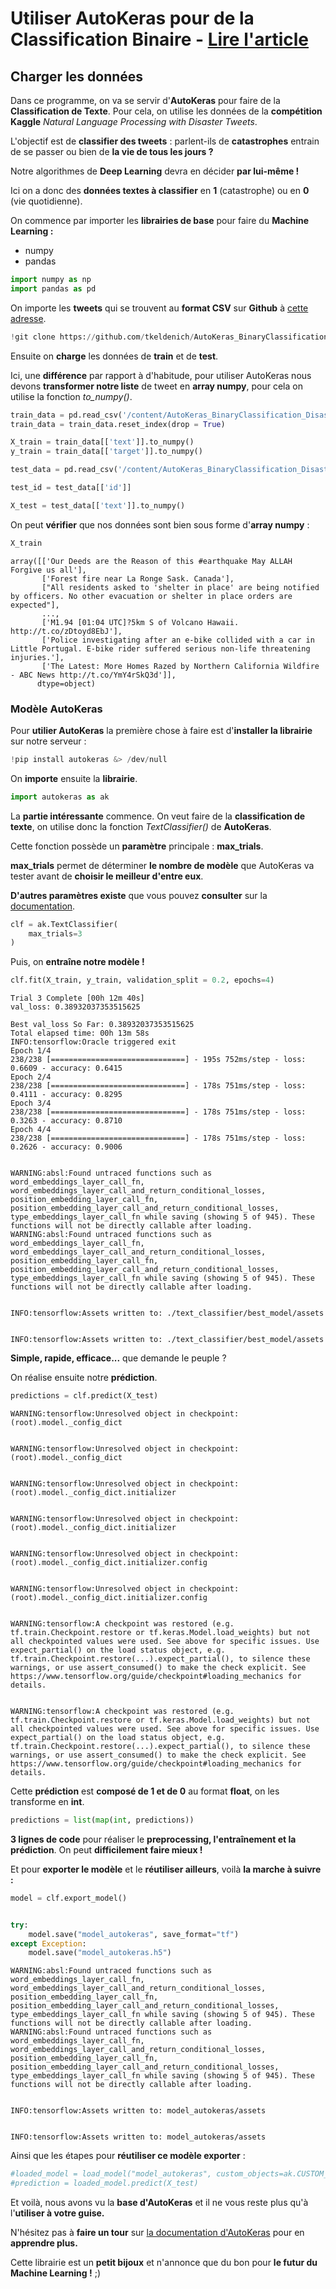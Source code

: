 # **Utiliser AutoKeras pour de la Classification Binaire** - [Lire l'article](https://inside-machinelearning.com/autokeras-la-librairie-du-futur/)

## **Charger les données**

Dans ce programme, on va se servir d'**AutoKeras** pour faire de la **Classification de Texte**. Pour cela, on utilise les données de la **compétition Kaggle** *Natural Language Processing with Disaster Tweets*.

L'objectif est de **classifier des tweets** : parlent-ils de **catastrophes** entrain de se passer ou bien de **la vie de tous les jours ?**

Notre algorithmes de **Deep Learning** devra en décider **par lui-même !**

Ici on a donc des **données textes à classifier** en **1** (catastrophe) ou en **0** (vie quotidienne).

On commence par importer les **librairies de base** pour faire du **Machine Learning :**
- numpy
- pandas


```python
import numpy as np
import pandas as pd
```

On importe les **tweets** qui se trouvent au **format CSV** sur **Github** à [cette adresse](https://github.com/tkeldenich/AutoKeras_BinaryClassification_DisasterTweet).


```python
!git clone https://github.com/tkeldenich/AutoKeras_BinaryClassification_DisasterTweet.git  &> /dev/null
```

Ensuite on **charge** les données de **train** et de **test**.

Ici, une **différence** par rapport à d'habitude, pour utiliser AutoKeras nous devons **transformer notre liste** de tweet en **array numpy**, pour cela on utilise la fonction *to_numpy()*.


```python
train_data = pd.read_csv('/content/AutoKeras_BinaryClassification_DisasterTweet/train.csv', index_col = 'id')
train_data = train_data.reset_index(drop = True)

X_train = train_data[['text']].to_numpy()
y_train = train_data[['target']].to_numpy()
```


```python
test_data = pd.read_csv('/content/AutoKeras_BinaryClassification_DisasterTweet/test.csv')

test_id = test_data[['id']]

X_test = test_data[['text']].to_numpy()
```

On peut **vérifier** que nos données sont bien sous forme d'**array numpy** :


```python
X_train
```




    array([['Our Deeds are the Reason of this #earthquake May ALLAH Forgive us all'],
           ['Forest fire near La Ronge Sask. Canada'],
           ["All residents asked to 'shelter in place' are being notified by officers. No other evacuation or shelter in place orders are expected"],
           ...,
           ['M1.94 [01:04 UTC]?5km S of Volcano Hawaii. http://t.co/zDtoyd8EbJ'],
           ['Police investigating after an e-bike collided with a car in Little Portugal. E-bike rider suffered serious non-life threatening injuries.'],
           ['The Latest: More Homes Razed by Northern California Wildfire - ABC News http://t.co/YmY4rSkQ3d']],
          dtype=object)



### **Modèle AutoKeras**

Pour **utilier AutoKeras** la première chose à faire est d'**installer la librairie** sur notre serveur :


```python
!pip install autokeras &> /dev/null
```

On **importe** ensuite la **librairie**.


```python
import autokeras as ak
```

La **partie intéressante** commence. On veut faire de la **classification de texte**, on utilise donc la fonction *TextClassifier()* de **AutoKeras**.

Cette fonction possède un **paramètre** principale : **max_trials**.

**max_trials** permet de déterminer **le nombre de modèle** que AutoKeras va tester avant de **choisir le meilleur d'entre eux**.

**D'autres paramètres existe** que vous pouvez **consulter** sur la [documentation](https://autokeras.com/text_classifier/).


```python
clf = ak.TextClassifier(
    max_trials=3
)
```

Puis, on **entraîne notre modèle !**


```python
clf.fit(X_train, y_train, validation_split = 0.2, epochs=4)
```

    Trial 3 Complete [00h 12m 40s]
    val_loss: 0.38932037353515625
    
    Best val_loss So Far: 0.38932037353515625
    Total elapsed time: 00h 13m 58s
    INFO:tensorflow:Oracle triggered exit
    Epoch 1/4
    238/238 [==============================] - 195s 752ms/step - loss: 0.6609 - accuracy: 0.6415
    Epoch 2/4
    238/238 [==============================] - 178s 751ms/step - loss: 0.4111 - accuracy: 0.8295
    Epoch 3/4
    238/238 [==============================] - 178s 751ms/step - loss: 0.3263 - accuracy: 0.8710
    Epoch 4/4
    238/238 [==============================] - 178s 751ms/step - loss: 0.2626 - accuracy: 0.9006


    WARNING:absl:Found untraced functions such as word_embeddings_layer_call_fn, word_embeddings_layer_call_and_return_conditional_losses, position_embedding_layer_call_fn, position_embedding_layer_call_and_return_conditional_losses, type_embeddings_layer_call_fn while saving (showing 5 of 945). These functions will not be directly callable after loading.
    WARNING:absl:Found untraced functions such as word_embeddings_layer_call_fn, word_embeddings_layer_call_and_return_conditional_losses, position_embedding_layer_call_fn, position_embedding_layer_call_and_return_conditional_losses, type_embeddings_layer_call_fn while saving (showing 5 of 945). These functions will not be directly callable after loading.


    INFO:tensorflow:Assets written to: ./text_classifier/best_model/assets


    INFO:tensorflow:Assets written to: ./text_classifier/best_model/assets


**Simple, rapide, efficace...** que demande le peuple ?

On réalise ensuite notre **prédiction**.


```python
predictions = clf.predict(X_test)
```

    WARNING:tensorflow:Unresolved object in checkpoint: (root).model._config_dict


    WARNING:tensorflow:Unresolved object in checkpoint: (root).model._config_dict


    WARNING:tensorflow:Unresolved object in checkpoint: (root).model._config_dict.initializer


    WARNING:tensorflow:Unresolved object in checkpoint: (root).model._config_dict.initializer


    WARNING:tensorflow:Unresolved object in checkpoint: (root).model._config_dict.initializer.config


    WARNING:tensorflow:Unresolved object in checkpoint: (root).model._config_dict.initializer.config


    WARNING:tensorflow:A checkpoint was restored (e.g. tf.train.Checkpoint.restore or tf.keras.Model.load_weights) but not all checkpointed values were used. See above for specific issues. Use expect_partial() on the load status object, e.g. tf.train.Checkpoint.restore(...).expect_partial(), to silence these warnings, or use assert_consumed() to make the check explicit. See https://www.tensorflow.org/guide/checkpoint#loading_mechanics for details.


    WARNING:tensorflow:A checkpoint was restored (e.g. tf.train.Checkpoint.restore or tf.keras.Model.load_weights) but not all checkpointed values were used. See above for specific issues. Use expect_partial() on the load status object, e.g. tf.train.Checkpoint.restore(...).expect_partial(), to silence these warnings, or use assert_consumed() to make the check explicit. See https://www.tensorflow.org/guide/checkpoint#loading_mechanics for details.


Cette **prédiction** est **composé de 1 et de 0** au format **float**, on les transforme en **int**.


```python
predictions = list(map(int, predictions))
```

**3 lignes de code** pour réaliser le **preprocessing, l'entraînement et la prédiction**. On peut **difficilement faire mieux !**

Et pour **exporter le modèle** et le **réutiliser ailleurs**, voilà **la marche à suivre :**


```python
model = clf.export_model()


try:
    model.save("model_autokeras", save_format="tf")
except Exception:
    model.save("model_autokeras.h5")
```

    WARNING:absl:Found untraced functions such as word_embeddings_layer_call_fn, word_embeddings_layer_call_and_return_conditional_losses, position_embedding_layer_call_fn, position_embedding_layer_call_and_return_conditional_losses, type_embeddings_layer_call_fn while saving (showing 5 of 945). These functions will not be directly callable after loading.
    WARNING:absl:Found untraced functions such as word_embeddings_layer_call_fn, word_embeddings_layer_call_and_return_conditional_losses, position_embedding_layer_call_fn, position_embedding_layer_call_and_return_conditional_losses, type_embeddings_layer_call_fn while saving (showing 5 of 945). These functions will not be directly callable after loading.


    INFO:tensorflow:Assets written to: model_autokeras/assets


    INFO:tensorflow:Assets written to: model_autokeras/assets


Ainsi que les étapes pour **réutiliser ce modèle exporter** :


```python
#loaded_model = load_model("model_autokeras", custom_objects=ak.CUSTOM_OBJECTS)
#prediction = loaded_model.predict(X_test)
```

Et voilà, nous avons vu la **base d'AutoKeras** et il ne vous reste plus qu'à l'**utiliser à votre guise.**

N'hésitez pas à **faire un tour** sur [la documentation d'AutoKeras](https://autokeras.com) pour en **apprendre plus.**

Cette librairie est un **petit bijoux** et n'annonce que du bon pour **le futur du Machine Learning !** ;)
